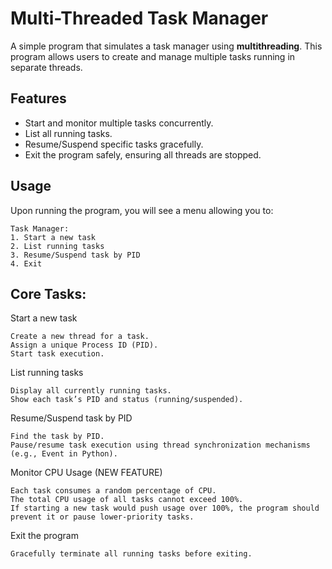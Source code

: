 # Multi-Threaded Task Manager

A simple program that simulates a task manager using **multithreading**. This program allows users to create and manage multiple tasks running in separate threads.

## Features
- Start and monitor multiple tasks concurrently.
- List all running tasks.
- Resume/Suspend specific tasks gracefully.
- Exit the program safely, ensuring all threads are stopped.

## Usage
Upon running the program, you will see a menu allowing you to:
```
Task Manager:
1. Start a new task
2. List running tasks
3. Resume/Suspend task by PID
4. Exit
```
## Core Tasks:
Start a new task
```
Create a new thread for a task.
Assign a unique Process ID (PID).
Start task execution.
```

List running tasks
```
Display all currently running tasks.
Show each task’s PID and status (running/suspended).
```
Resume/Suspend task by PID
```
Find the task by PID.
Pause/resume task execution using thread synchronization mechanisms (e.g., Event in Python).
```

Monitor CPU Usage (NEW FEATURE)
```
Each task consumes a random percentage of CPU.
The total CPU usage of all tasks cannot exceed 100%.
If starting a new task would push usage over 100%, the program should prevent it or pause lower-priority tasks.
```

Exit the program
```
Gracefully terminate all running tasks before exiting.
```
